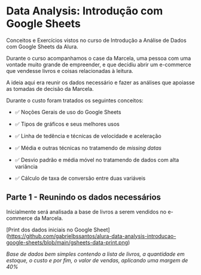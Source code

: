 # Data Analysis: Introdução com Google Sheets

Conceitos e Exercícios vistos no curso de Introdução a Análise de Dados com Google Sheets da Alura.

Durante o curso acompanhamos o case da Marcela, uma pessoa com uma vontade muito grande de empreender, e que decidiu abrir um e-commerce que vendesse livros e coisas relacionadas à leitura.

A ideia aqui era reunir os dados necessário e fazer as análises que apoiasse as tomadas de decisão da Marcela.

Durante o custo foram tratados os seguintes conceitos:

- ✅ Noções Gerais de uso do Google Sheets

- ✅ Tipos de gráficos e seus melhores usos

- ✅ Linha de tedência e técnicas de velocidade e aceleração

- ✅ Média e outras técnicas no tratamendo de *missing datas*

- ✅ Desvio padrão e média móvel no tratamendo de dados com alta variância

- ✅ Cálculo de taxa de conversão entre duas variáveis

  

## Parte 1 - Reunindo os dados necessários

Inicialmente será analisada a base de livros a serem vendidos no e-commerce da Marcela.

[Print dos dados iniciais no Google Sheet] (https://github.com/gabrielbssantos/alura-data-analysis-introducao-google-sheets/blob/main/gsheets-data-print.png)

*Base de dados bem simples contendo a lista de livros, a quantidade em estoque, o custo e por fim, o valor de vendas, aplicando uma margem de 40%*







